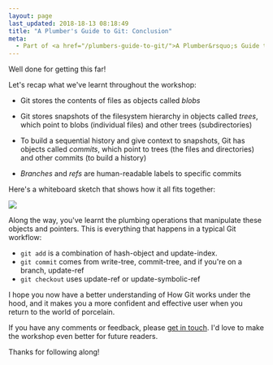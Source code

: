 ```yaml
---
layout: page
last_updated: 2018-18-13 08:18:49
title: "A Plumber's Guide to Git: Conclusion"
meta:
  - Part of <a href="/plumbers-guide-to-git/">A Plumber&rsquo;s Guide to Git</a>
---
```


Well done for getting this far!

Let's recap what we've learnt throughout the workshop:

*   Git stores the contents of files as objects called *blobs*

*   Git stores snapshots of the filesystem hierarchy in objects called *trees*, which point to blobs (individual files) and other trees (subdirectories)

*   To build a sequential history and give context to snapshots, Git has objects called *commits*, which point to trees (the files and directories) and other commits (to build a history)

*   *Branches* and *refs* are human-readable labels to specific commits

Here's a whiteboard sketch that shows how it all fits together:

[![](/plumbers-guide-to-git/git_conclusion.png)](/plumbers-guide-to-git/git_conclusion.png)

Along the way, you've learnt the plumbing operations that manipulate these objects and pointers.
This is everything that happens in a typical Git workflow:

*   `git add` is a combination of hash-object and update-index.
*   `git commit` comes from write-tree, commit-tree, and if you're on a branch, update-ref
*   `git checkout` uses update-ref or update-symbolic-ref

I hope you now have a better understanding of How Git works under the hood, and it makes you a more confident and effective user when you return to the world of porcelain.

If you have any comments or feedback, please [get in touch](/contact/).
I'd love to make the workshop even better for future readers.

Thanks for following along!
